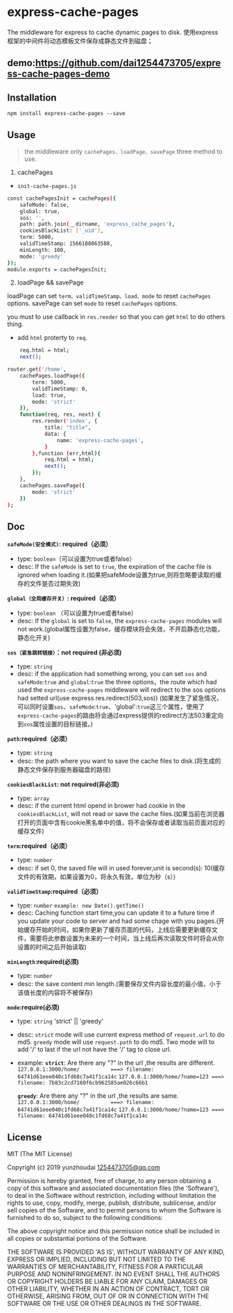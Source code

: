 # express-cache-pages
The middleware for express to cache dynamic pages to disk.
使用express 框架的中间件将动态模板文件保存成静态文件到磁盘；

demo:https://github.com/dai1254473705/express-cache-pages-demo
---

## Installation

```
npm install express-cache-pages --save
```

## Usage

> the middleware only `cachePages、loadPage、savePage` three method to use.

1. cachePages
+ `init-cache-pages.js`
```sh
const cachePagesInit = cachePages({
    safeMode: false,
    global: true,
    sos: '',
    path: path.join(__dirname, 'express_cache_pages'),
	cookiesBlackList: ['_uid'],
    term: 5000,
    validTimeStamp: 1566188063588,
    minLength: 100,
    mode: 'greedy'
});
module.exports = cachePagesInit;
```
2. loadPage && savePage

loadPage can set `term、validTimeStamp、load、mode` to reset `cachePages` options.
savePage can set `mode` to reset `cachePages` options.

you must to use callback in  `res.render` so that you can get `html` to do others thing.
+ add `html` proterty to `req`.
```sh
    req.html = html;
    next();
```

```sh
router.get('/home',
	cachePages.loadPage({ 
		term: 5000, 
		validTimeStamp: 0, 
		load: true,
		mode: 'strict'
	}), 
	function(req, res, next) {
		res.render('index', {
			title: "title", 
			data: {
				name: 'express-cache-pages',
			}
		},function (err,html){
			req.html = html;
			next();
		});
	},
	cachePages.savePage({
		mode: 'strict'
	})
);
```

## Doc
**`safeMode(安全模式)`: required（必须）**
 + type: `boolean`（可以设置为true或者false）
 + desc: If the `safeMode` is set to `true`, the expiration of the cache file is ignored when loading it.(如果把safeMode设置为true,则将忽略要读取的缓存的文件是否过期失效)

**`global（全局缓存开关）`: required（必须）**
 + type: `boolean` （可以设置为true或者false）
 + desc: If the `global` is set to `false`, the `express-cache-pages` modules will not work.(global属性设置为false，缓存模块将会失效，不开启静态化功能，静态化开关)

**`sos（紧急跳转链接）`：not required (非必须)**
 + type: `string`
 + desc: if the application had something wrong, you can set `sos` and `safeMode`:`true` and `global`:`true` the three options，the route which had used the `express-cache-pages` middleware will redirect to the sos options had setted url(use express res.redirect(503,sos)) (如果发生了紧急情况，可以同时设置`sos`、`safeMode`:`true`、'global':`true`这三个属性，使用了`express-cache-pages`的路由将会通过express提供的redirect方法503重定向到`sos`属性设置的目标链接。)

**`path`:required（必须）**
 + type: `string`
 + desc: the path where you want to save the cache files to disk.(将生成的静态文件保存到服务器磁盘的路径)

**`cookiesBlackList`: not required(非必须)**
 + type: `array`
 + desc: if the current html opend in brower had cookie in the `cookiesBlackList`, will not read or save the cache files.(如果当前在浏览器打开的页面中含有cookie黑名单中的值，将不会保存或者读取当前页面对应的缓存文件)

**`term`:required（必须）**
 + type: `number`
 + desc: if set 0, the saved file will in used forever,unit is second(s): 10(缓存文件的有效期，如果设置为0，将永久有效，单位为秒（s）)

**`validTimeStamp`:required（必须）**
 + type: `number` `example: new Date().getTime()`
 + desc: Caching function start time,you can update it to a future time if you update your code to server and had some chage with you pages.(开始缓存开始的时间，如果你更新了缓存页面的代码，上线后需要更新缓存文件，需要将此参数设置为未来的一个时间，当上线后再次读取文件时将会从你设置的时间之后开始读取)

**`minLength`:required(必须)**
 + type: `number`
 + desc: the save content min length.(需要保存文件内容长度的最小值，小于该值长度的内容将不被保存)

**`mode`:require(必须)**
 + type: `string` 'strict' || 'greedy'
 + desc: `strict` mode will use current express method of `request.url` to do md5. `greedy` mode will use `request.path` to do md5. Two mode will to add '/' to last if the url not have the '/' tag to close url.
 + example:
    **`strict`**: Are there any "?" in the url ,the results are different.
    `127.0.0.1:3000/home/          ===> filename: 64741d61eee040c1fd68c7a41f1ca14c`
    `127.0.0.1:3000/home/?name=123 ===> filename: 7b83c2cd7160f6cb962585ae026c66b1`

    **`greedy`**: Are there any "?" in the url ,the results are same.
    `127.0.0.1:3000/home/          ===> filename: 64741d61eee040c1fd68c7a41f1ca14c`
    `127.0.0.1:3000/home/?name=123 ===> filename: 64741d61eee040c1fd68c7a41f1ca14c`

## License

MIT
(The MIT License)

Copyright (c) 2019 yunzhoudai <1254473705@qq.com>

Permission is hereby granted, free of charge, to any person obtaining
a copy of this software and associated documentation files (the
'Software'), to deal in the Software without restriction, including
without limitation the rights to use, copy, modify, merge, publish,
distribute, sublicense, and/or sell copies of the Software, and to
permit persons to whom the Software is furnished to do so, subject to
the following conditions:

The above copyright notice and this permission notice shall be
included in all copies or substantial portions of the Software.

THE SOFTWARE IS PROVIDED 'AS IS', WITHOUT WARRANTY OF ANY KIND,
EXPRESS OR IMPLIED, INCLUDING BUT NOT LIMITED TO THE WARRANTIES OF
MERCHANTABILITY, FITNESS FOR A PARTICULAR PURPOSE AND NONINFRINGEMENT.
IN NO EVENT SHALL THE AUTHORS OR COPYRIGHT HOLDERS BE LIABLE FOR ANY
CLAIM, DAMAGES OR OTHER LIABILITY, WHETHER IN AN ACTION OF CONTRACT,
TORT OR OTHERWISE, ARISING FROM, OUT OF OR IN CONNECTION WITH THE
SOFTWARE OR THE USE OR OTHER DEALINGS IN THE SOFTWARE.



